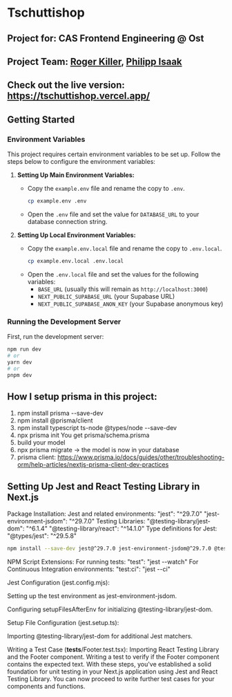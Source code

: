 # Tschuttishop

## Project for: CAS Frontend Engineering @ Ost
## Project Team: [Roger Killer](https://github.com/killer-r2d2), [Philipp Isaak](https://github.com/codewurstler) 
## Check out the live version: https://tschuttishop.vercel.app/

## Getting Started

### Environment Variables

This project requires certain environment variables to be set up. Follow the steps below to configure the environment variables:

1. **Setting Up Main Environment Variables:**
    - Copy the `example.env` file and rename the copy to `.env`.
        ```bash
        cp example.env .env
        ```
    - Open the `.env` file and set the value for `DATABASE_URL` to your database connection string.

2. **Setting Up Local Environment Variables:**
    - Copy the `example.env.local` file and rename the copy to `.env.local`.
        ```bash
        cp example.env.local .env.local
        ```
    - Open the `.env.local` file and set the values for the following variables:
        - `BASE_URL` (usually this will remain as `http://localhost:3000`)
        - `NEXT_PUBLIC_SUPABASE_URL` (your Supabase URL)
        - `NEXT_PUBLIC_SUPABASE_ANON_KEY` (your Supabase anonymous key)

### Running the Development Server

First, run the development server:

```bash
npm run dev
# or
yarn dev
# or
pnpm dev
```

## How I setup prisma in this project:
1. npm install prisma --save-dev
2. npm install @prisma/client
3. npm install typescript ts-node @types/node --save-dev
4. npx prisma init
You get prisma/schema.prisma
5. build your model
6. npx prisma migrate -> the model is now in your database
5. prisma client: https://www.prisma.io/docs/guides/other/troubleshooting-orm/help-articles/nextjs-prisma-client-dev-practices

## Setting Up Jest and React Testing Library in Next.js
Package Installation:
Jest and related environments:
"jest": "^29.7.0"
"jest-environment-jsdom": "^29.7.0"
Testing Libraries:
"@testing-library/jest-dom": "^6.1.4"
"@testing-library/react": "^14.1.0"
Type definitions for Jest:
"@types/jest": "^29.5.8"

```bash
npm install --save-dev jest@^29.7.0 jest-environment-jsdom@^29.7.0 @testing-library/jest-dom@^6.1.4 @testing-library/react@^14.1.0 @types/jest@^29.5.8
```
NPM Script Extensions:
For running tests:
"test": "jest --watch"
For Continuous Integration environments:
"test:ci": "jest --ci"

Jest Configuration (jest.config.mjs):

Setting up the test environment as jest-environment-jsdom.

Configuring setupFilesAfterEnv for initializing @testing-library/jest-dom.

Setup File Configuration (jest.setup.ts):

Importing @testing-library/jest-dom for additional Jest matchers.

Writing a Test Case (__tests__/Footer.test.tsx):
Importing React Testing Library and the Footer component.
Writing a test to verify if the Footer component contains the expected text.
With these steps, you've established a solid foundation for unit testing in your Next.js application using Jest and React Testing Library. You can now proceed to write further test cases for your components and functions.

